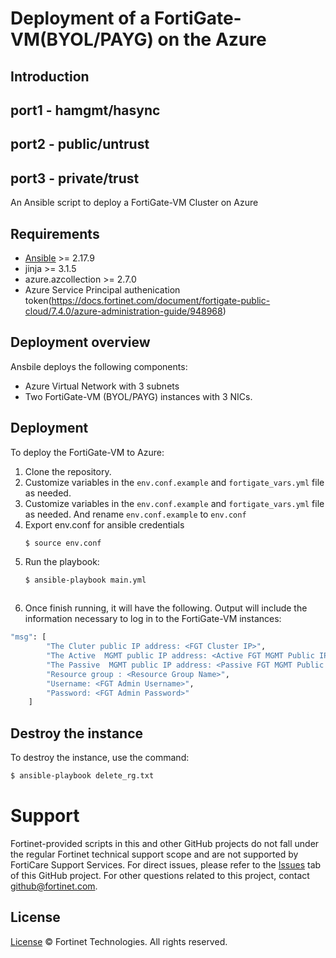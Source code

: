 # Deployment of a FortiGate-VM(BYOL/PAYG)  on the Azure
## Introduction
## port1 - hamgmt/hasync
## port2 - public/untrust
## port3 - private/trust
An Ansible script to deploy a FortiGate-VM Cluster on Azure

## Requirements
* [Ansible](https://docs.ansible.com/ansible/latest/getting_started/index.html) >= 2.17.9
* jinja >= 3.1.5
* azure.azcollection >= 2.7.0
* Azure Service Principal authenication token(https://docs.fortinet.com/document/fortigate-public-cloud/7.4.0/azure-administration-guide/948968)

## Deployment overview
Ansbile deploys the following components:
   - Azure Virtual Network with 3 subnets
   - Two FortiGate-VM (BYOL/PAYG) instances with 3 NICs.

## Deployment
To deploy the FortiGate-VM to Azure:
1. Clone the repository.
2. Customize variables in the `env.conf.example` and `fortigate_vars.yml` file as needed.
2. Customize variables in the `env.conf.example` and `fortigate_vars.yml` file as needed. And rename `env.conf.example` to `env.conf`
3. Export env.conf for ansible credentials
   ```sh
   $ source env.conf
    ```
4. Run the playbook:
   ```sh
   $ ansible-playbook main.yml
    ```
   ```
5. Once finish running, it will have the following.
Output will include the information necessary to log in to the FortiGate-VM instances:
```sh
"msg": [
        "The Cluter public IP address: <FGT Cluster IP>",
        "The Active  MGMT public IP address: <Active FGT MGMT Public IP>",
        "The Passive  MGMT public IP address: <Passive FGT MGMT Public IP>",
        "Resource group : <Resource Group Name>",
        "Username: <FGT Admin Username>",
        "Password: <FGT Admin Password>"
    ]
```

## Destroy the instance
To destroy the instance, use the command:
```sh
$ ansible-playbook delete_rg.txt 
```

# Support
Fortinet-provided scripts in this and other GitHub projects do not fall under the regular Fortinet technical support scope and are not supported by FortiCare Support Services.
For direct issues, please refer to the [Issues](https://github.com/fortinet/fortigate-ansible-deploy/issues) tab of this GitHub project.
For other questions related to this project, contact [github@fortinet.com](mailto:github@fortinet.com).

## License
[License](https://github.com/fortinet/fortigate-ansible-deploy/blob/master/LICENSE) © Fortinet Technologies. All rights reserved.

